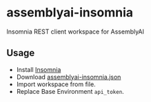 # assemblyai-insomnia

Insomnia REST client workspace for AssemblyAI

## Usage

- Install [Insomnia](https://insomnia.rest/)
- Download [assemblyai-insomnia.json](https://raw.githubusercontent.com/AssemblyAI/assemblyai-insomnia/master/assemblyai-insomnia.json)
- Import workspace from file.
- Replace Base Environment `api_token`.

